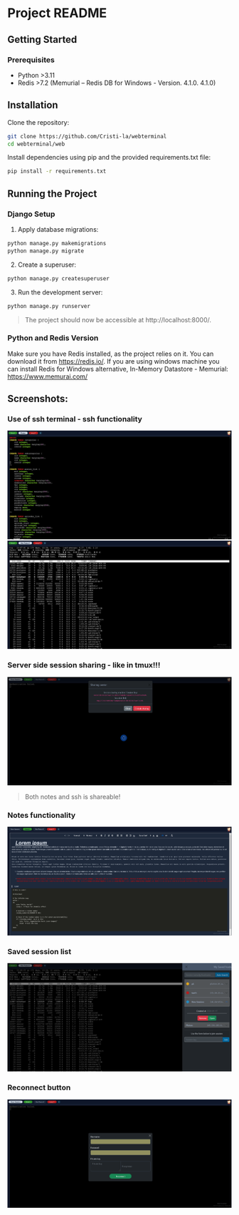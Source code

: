 # Project README

## Getting Started

### Prerequisites

- Python >3.11
- Redis >7.2 (Memurial – Redis DB for Windows - Version. 4.1.0. 4.1.0)

## Installation

Clone the repository: 
```bash
git clone https://github.com/Cristi-la/webterminal
cd webterminal/web
```

Install dependencies using pip and the provided requirements.txt file:
```bash
pip install -r requirements.txt 
```

## Running the Project

### Django Setup

1. Apply database migrations:

```bash
python manage.py makemigrations
python manage.py migrate
```

2. Create a superuser:

```bash
python manage.py createsuperuser
```

3. Run the development server:

```bash
python manage.py runserver
```

> The project should now be accessible at http://localhost:8000/.

### Python and Redis Version

Make sure you have Redis installed, as the project relies on it. You can download it from https://redis.io/. If you are using windows machine you can install Redis for Windows alternative, In-Memory Datastore - Memurial: https://www.memurai.com/


## Screenshots:

###  Use of ssh terminal - ssh functionality
![vim](img/1.png)
![top](img/2.png)
###  Server side session sharing - like in tmux!!!
![server side session sharing](img/5.png)
> Both notes and ssh is shareable!

###  Notes functionality
![notes](img/6.png)
###  Saved session list
![saved sessions](img/3.png)
###  Reconnect button
![reconect](img/4.png)






